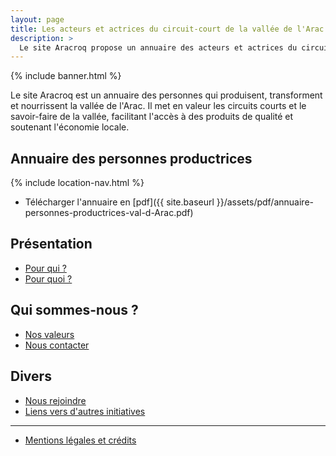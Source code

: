 ```yaml
---
layout: page
title: Les acteurs et actrices du circuit-court de la vallée de l'Arac 
description: >
  Le site Aracroq propose un annuaire des acteurs et actrices du circuit-court de la vallée de l'Arac. Il vise à mettre en valeur le savoir-faire des personnes artisanes, agricultrices et productrices de cette vallée, en facilitant l'accès à des produits locaux de qualité. Aracroq offre une plateforme pour découvrir les richesses du territoire, soutenir les économies locales, et promouvoir des modes de consommation responsables. Que vous habitiez la vallée ou soyez de passage le site vous invite à explorer la diversité des offres et à participer à la vie économique et culturelle de la vallée de l'Arac.
---
```


{% include banner.html %}

Le site Aracroq est un annuaire des personnes qui produisent, transforment et nourrissent la vallée de l'Arac. Il met en valeur les circuits courts et le savoir-faire de la vallée, facilitant l'accès à des produits de qualité et soutenant l'économie locale.

## Annuaire des personnes productrices

{% include location-nav.html %}

- Télécharger l'annuaire en [pdf]({{ site.baseurl }}/assets/pdf/annuaire-personnes-productrices-val-d-Arac.pdf)

## Présentation

- [Pour qui ?](/pour-qui)
- [Pour quoi ?](/pour-quoi)

## Qui sommes-nous ?

- [Nos valeurs](/nos-valeurs)
- [Nous contacter](/nous-contacter)

## Divers

- [Nous rejoindre](/nous-rejoindre)
- [Liens vers d'autres initiatives](/liens-autres-initiatives)

---

- [Mentions légales et crédits](/mentions)
